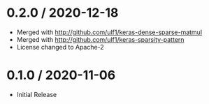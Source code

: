 # 0.2.0 / 2020-12-18

  * Merged with http://github.com/ulf1/keras-dense-sparse-matmul
  * Merged with http://github.com/ulf1/keras-sparsity-pattern
  * License changed to Apache-2

# 0.1.0 / 2020-11-06

  * Initial Release
